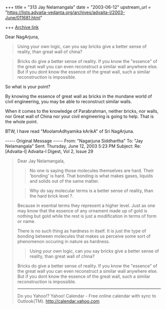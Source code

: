 +++
title = "313 Jay Nelamangala"
date = "2003-06-12"
upstream_url = "https://lists.advaita-vedanta.org/archives/advaita-l/2003-June/011681.html"

+++
[Archive link](https://lists.advaita-vedanta.org/archives/advaita-l/2003-June/011681.html)

Dear NagArjuna,

> Using your own logic,  can you say bricks give a
> better sense of reality,  than great wall of china?

>Bricks do give a better sense of reality. If you know
>the "essence" of the great wall you can even
>reconstruct a similar wall anywhere else. But if you
>dont know the essence of the great wall, such a
>similar reconstruction is impossible.

So what is your point?

By knowing the essence of great wall  as bricks
in the mundane world of civil engineering,
you may be able to reconstruct similar walls.

When it comes to the knowledge of Parabrahman,
neither bricks, nor walls, nor Great wall of China
nor your civil engineering is going to help.
That is the whole point.

BTW,  I have read "MoolamAdhyamika kArikA"
of Sri NagArjuna.

----- Original Message ----- 
From: "Nagarjuna Siddhartha" <nagarjunasiddhartha at yahoo.com>
To: "Jay Nelamangala" <jay at r-c-i.com>
Sent: Thursday, June 12, 2003 5:23 PM
Subject: Re: [Advaita-l] Advaita-l Digest, Vol 2, Issue 29 


> Dear Jay Nelamangala,
> 
> 
> > No one is saying those molecules themselves are
> > hard.
> > Their 'bonding' is hard.    That bonding is what
> > makes
> > gases, liquids and solids out of the same matter.
> 
> > Why do say molecular terms is a better sense of
> > reality,  than the hard brick level ?.
> 
> Because in esential terms they represent a higher
> level. Just as one may know that the essence of any
> ornament made up of gold is nothing but gold while the
> rest is just a modification in terms of form or name.
> 
> There is no such thing as hardness in itself. It is
> just the type of bonding between molecules that makes
> us perceive some sort of phenomenon occuring in nature
> as hardness. 
>  
> > Using your own logic,  can you say bricks give a
> > better sense of reality,  than great wall of china?
>  
> Bricks do give a better sense of reality. If you know
> the "essence" of the great wall you can even
> reconstruct a similar wall anywhere else. But if you
> dont know the essence of the great wall, such a
> similar reconstruction is impossible.
>  
> 
> 
> __________________________________
> Do you Yahoo!?
> Yahoo! Calendar - Free online calendar with sync to Outlook(TM).
> http://calendar.yahoo.com
> 

